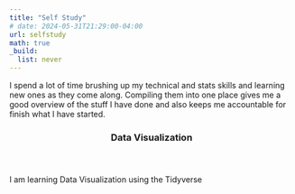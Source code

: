 ```yaml
---
title: "Self Study"
# date: 2024-05-31T21:29:00-04:00
url: selfstudy
math: true
_build:
  list: never
---
```


I spend a lot of time brushing up my technical and stats skills and learning new ones as they come along. Compiling them into one place gives me a good overview of the stuff I have done and also keeps me accountable for finish what I have started.

<article class="post-entry"> 
  <header class="entry-header">
    <h3 class="entry-hint-parent">Data Visualization
    </h3>
  </header>
  <div class="entry-content">
    <p>I am learning Data Visualization using the Tidyverse</p>
  </div>
  <footer class="entry-footer"></footer>
  <a class="entry-link" aria-label="post link to ತಿರುಗಿ ನಾ ಹ್ಯಾಂಗ ನೋಡಲೇ ನಿನ್ನ?" href="/kannada/nee_hinga_nodabeda/"></a>
</article>